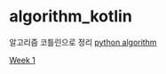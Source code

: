 # algorithm_kotlin
알고리즘 코틀린으로 정리
[python algorithm](https://github.com/wjdghks963/algorithmhttps://github.com/wjdghks963/algorithmhttps://github.com/wjdghks963/algorithm)


[Week 1](https://github.com/wjdghks963/algorithm_kotlin/tree/master/app/src/main/java/com/example/algorithm_kotlin/week_1)

